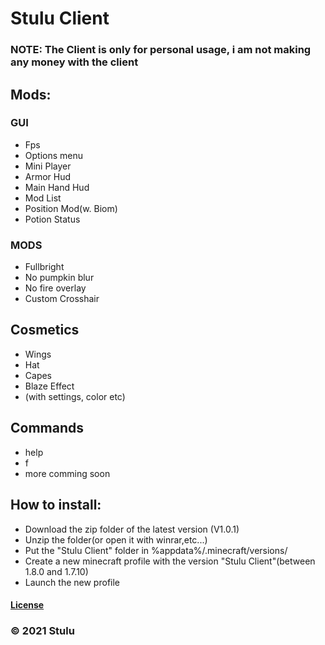 # Stulu Client
### NOTE: The Client is only for personal usage, i am not making any money with the client

## Mods:
### GUI
- Fps 
- Options menu
- Mini Player
- Armor Hud
- Main Hand Hud 
- Mod List
- Position Mod(w. Biom)
- Potion Status 
### MODS
- Fullbright 
- No pumpkin blur 
- No fire overlay 
- Custom Crosshair

## Cosmetics
- Wings
- Hat
- Capes
- Blaze Effect
- (with settings, color etc)
## Commands
- help
- f
- more comming soon
## How to install:
- Download the zip folder of the latest version (V1.0.1) 
- Unzip the folder(or open it with winrar,etc...)
- Put the "Stulu Client" folder in %appdata%/.minecraft/versions/
- Create a new minecraft profile with the version "Stulu Client"(between 1.8.0 and 1.7.10)
- Launch the new profile

#### [License](LICENSE)
### © 2021 Stulu
